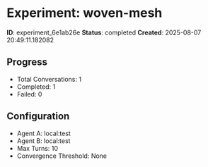 # Experiment: woven-mesh

**ID**: experiment_6e1ab26e
**Status**: completed
**Created**: 2025-08-07 20:49:11.182082

## Progress

- Total Conversations: 1
- Completed: 1
- Failed: 0

## Configuration

- Agent A: local:test
- Agent B: local:test
- Max Turns: 10
- Convergence Threshold: None
